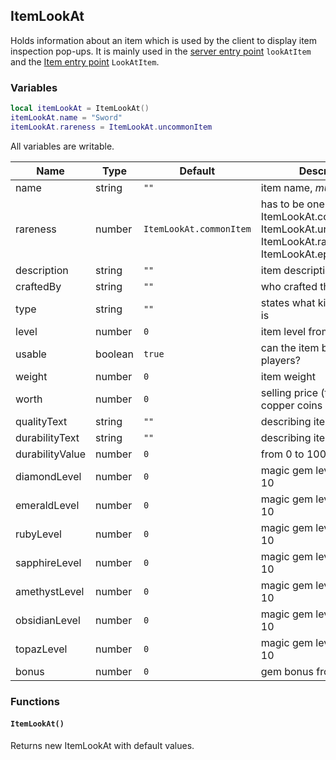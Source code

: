 ## ItemLookAt

Holds information about an item which is used by the client to display item inspection pop-ups. It is mainly used in the
[server entry point](#server) `lookAtItem` and the [Item entry point](#items) `LookAtItem`.

### Variables

```lua
local itemLookAt = ItemLookAt()
itemLookAt.name = "Sword"
itemLookAt.rareness = ItemLookAt.uncommonItem
```

All variables are writable.

Name            | Type    | Default                 | Description
--------------- | ------- | ----------------------- | -----------
name            | string  | `""`                    | item name, _must_ be set
rareness        | number  | `ItemLookAt.commonItem` | has to be one of ItemLookAt.commonItem, ItemLookAt.uncommonItem, ItemLookAt.rareItem, ItemLookAt.epicItem
description     | string  | `""`                    | item description
craftedBy       | string  | `""`                    | who crafted the item
type            | string  | `""`                    | states what kind of item this is
level           | number  | `0`                     | item level from 0 to 100
usable          | boolean | `true`                  | can the item be used by players?
weight          | number  | `0`                     | item weight
worth           | number  | `0`                     | selling price (to NPCs) in copper coins
qualityText     | string  | `""`                    | describing item quality
durabilityText  | string  | `""`                    | describing item durability
durabilityValue | number  | `0`                     | from 0 to 100 in percent
diamondLevel    | number  | `0`                     | magic gem level from 0 to 10
emeraldLevel    | number  | `0`                     | magic gem level from 0 to 10
rubyLevel       | number  | `0`                     | magic gem level from 0 to 10
sapphireLevel   | number  | `0`                     | magic gem level from 0 to 10
amethystLevel   | number  | `0`                     | magic gem level from 0 to 10
obsidianLevel   | number  | `0`                     | magic gem level from 0 to 10
topazLevel      | number  | `0`                     | magic gem level from 0 to 10
bonus           | number  | `0`                     | gem bonus from 0 to 255

### Functions

#### `ItemLookAt()`

Returns new ItemLookAt with default values.

